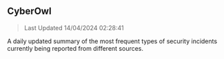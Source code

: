 ## CyberOwl 
> Last Updated 14/04/2024 02:28:41 


A daily updated summary of the most frequent types of security incidents currently being reported from different sources.

